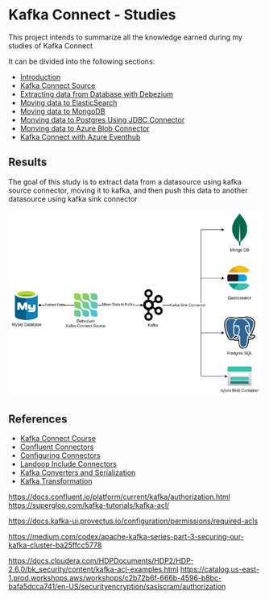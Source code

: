 # Kafka Connect - Studies

This project intends to summarize all the knowledge earned during my studies of Kafka Connect

It can be divided into the following sections:

- [Introduction](./00-Introduction.md)
- [Kafka Connect Source](./01-KafkaConnectSource.md)
- [Extracting data from Database with Debezium](./02-KafkaConnectSourceDebezium.md)
- [Moving data to ElasticSearch](./03-KafkaConnectSinkElasticsearch.md)
- [Moving data to MongoDB](./04-KafkaConnectSinkMongoDB.md)
- [Monving data to Postgres Using JDBC Connector](/05-KafkaConnectSinkJDBC.md)
- [Monving data to Azure Blob Connector](/06-KafkaConnectSinkAzureBlob.md)
- [Kafka Connect with Azure Eventhub](./07-KafkaConnectAzureEventhub.md)

## Results
The goal of this study is to extract data from a datasource using kafka source connector, moving it to kafka, and then push this data to another datasource using kafka sink connector

![Goal](./artifacts/pictures/00-Goal.png)


## References

- [Kafka Connect Course](https://www.udemy.com/course/kafka-connect)
- [Confluent Connectors](https://www.confluent.io/hub/)
- [Configuring Connectors](https://kafka.apache.org/documentation.html#connect_configuring)
- [Landoop Include Connectors](https://github.com/lensesio/fast-data-dev#enable-additional-connectors)
- [Kafka Converters and Serialization](https://www.confluent.io/blog/kafka-connect-deep-dive-converters-serialization-explained/#json-schemas)
- [Kafka Transformation](https://www.confluent.io/blog/kafka-connect-single-message-transformation-tutorial-with-examples/)



https://docs.confluent.io/platform/current/kafka/authorization.html
https://supergloo.com/kafka-tutorials/kafka-acl/



https://docs.kafka-ui.provectus.io/configuration/permissions/required-acls

https://medium.com/codex/apache-kafka-series-part-3-securing-our-kafka-cluster-ba25ffcc5778

https://docs.cloudera.com/HDPDocuments/HDP2/HDP-2.6.0/bk_security/content/kafka-acl-examples.html
https://catalog.us-east-1.prod.workshops.aws/workshops/c2b72b6f-666b-4596-b8bc-bafa5dcca741/en-US/securityencryption/saslscram/authorization